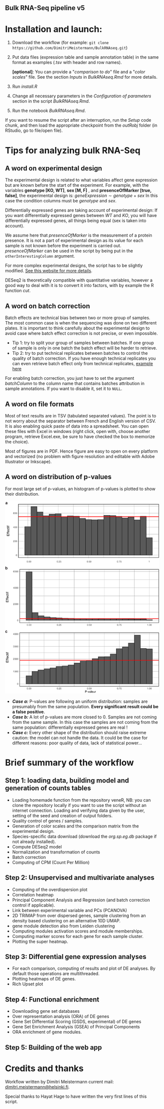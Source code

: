 
Bulk RNA-Seq pipeline v5
--------------------------

# Installation and launch:
1. Download the workflow (for example: `git clone https://github.com/DimitriMeistermann/BulkRNAseq.git`)
2. Put data files (expression table and sample annotation table) in the same format as examples (.tsv with header and row names).
	
	**[optional]**: You can provide a "*comparison to do*" file and a "*color scales*" file. See the section *Inputs* in *BulkRNAseq.Rmd* for more details.

3. Run *install.R*
4. Change all necessary parameters in the *Configuration of parameters* section in the script *BulkRNAseq.Rmd*.
5. Run the notebook *BulkRNAseq.Rmd*.

If you want to resume the script after an interruption, run the *Setup* code chunk, and then load the appropriate checkpoint  from the *outRobj* folder (in RStudio, go to file/open file).

# Tips for analyzing bulk RNA-Seq
## A word on experimental design
The experimental design is related to what variables affect gene expression but are known before the start of the experiment. For example, with the variables **genotype [KO, WT]**,  **sex [M, F]** , and **presenceOfMarker [true, false]**, the experimental design is:
$geneExpression \sim genotype + sex$
In this case the condition columns must be *genotype* and *sex*.

Differentially expressed genes are taking account of experimental design: If you want differentially expressed genes between *WT* and *KO*, you will have differentially expressed genes, all things being equal (sex is taken into account).

We assume here that *presenceOfMarker* is the measurement of a protein presence. It is not a part of experimental design as its value for each sample is not known before the experiment is carried out.
*presenceOfMarker* can be used in the script by being put in the `otherInterestingColumn` argument.

For more complex experimental designs, the script has to be slightly modified. [See this website for more details](https://rstudio-pubs-static.s3.amazonaws.com/329027_593046fb6d7a427da6b2c538caf601e1.html).

DESeq2 is theoretically compatible with quantitative variables, however a good way to deal with it is to convert it into factors, with by example the R function *cut*.

## A word on batch correction
Batch effects are technical bias between two or more group of samples. The most common case is when the sequencing was done on two different plates. It is important to think carefully about the experimental design to avoid case where batch effect correction is not precise, or even impossible.

- Tip 1: try to split your group of samples between batches. If one group of sample is only in one batch the batch effect will be harder to retrieve.
- Tip 2: try to put technical replicates between batches to control the quality of batch correction. If you have enough technical replicates you can even retrieve batch effect only from technical replicates, [example here](https://gitlab.univ-nantes.fr/E137833T/Castel_et_al_2020/-/blob/master/Code/1_bulk_rna_seq_preprocessing.R)

For enabling batch correction, you just have to set the argument *batchColumn* to the column name that contains batches attribution in sample annotations. If you want to disable it, set it to `NULL`.

## A word on file formats
Most of text results are in TSV (tabulated separated values). The point is to not worry about the separator between French and English version of CSV. It is also enabling quick paste of data into a spreadsheet. You can open these files with Excel in windows (right click, open with, choose another program, retrieve Excel.exe, be sure to have checked the box to memorize the choice).

Most of figures are in PDF. Hence figure are easy to open on every platform and vectorized (no problem with figure resolution and editable with Adobe Illustrator or Inkscape).

## A word on distribution of p-values
For most large set of p-values, an histogram of p-values is plotted to show their distribution. 

![pvalhistogramms](ReadMe/pvalHist.png)

- ***Case a:***
P-values are following an uniform distribution: samples are presumably from the same population. **Every significant result could be a false positive**. 
- ***Case b:***
A lot of p-values are more closed to 0. Samples are not coming from the same sample. In this case the samples are not coming from the same population: differentially expressed genes are real !
- ***Case c:***
Every other shape of the distribution should raise extreme caution: the model can not handle the data. It could be the case for different reasons: poor quality of data, lack of statistical power...

# Brief summary of the workflow

## Step 1: loading data, building model and generation of counts tables
- Loading homemade function from the repository veneR, NB: you can clone the repository locally if you want to use the script without an internet connection. Loading and verifying data given by the user, setting of the seed and creation of output folders.
- Quality control of genes / samples.
- Generation of color scales and the comparison matrix from the experimental design.
- Species-specific data download (download the *org.sp.eg.db* package if not already installed).
- Compute DESeq2 model
- Normalization and transformation of counts
- Batch correction
- Computing of CPM (Count Per Million)

## Step 2: Unsupervised and multivariate analyses
- Computing of the overdispersion plot
- Correlation heatmap
- Principal Component Analysis and Regression (and batch correction control if applicable).
- Link between experimental variable and PCs (PCANOVA)
- 2D TRIMAP from over dispersed genes, sample clustering from an density based clustering on an alternative 10D UMAP.
- gene module detection also from Leiden clustering
- Computing modules activation scores and module memberships.
- Computing marker scores for each gene for each sample cluster.
- Plotting the super heatmap.

## Step 3: Differential gene expression analyses
- For each comparison, computing of results and plot of DE analyses. By default those operations are multithreaded.
- Plotting heatmaps of DE genes.
- Rich Upset plot

## Step 4: Functional enrichment
- Downloading gene set databases
- Over representation analysis (ORA) of DE genes
- Gene Set Differential Scoring (GSDS, experimental) of DE genes
- Gene Set Enrichment Analysis (GSEA) of Principal Components
- ORA enrichment of gene modules.

## Step 5: Building of the web app

# Credits and thanks
Workflow written by Dimitri Meistermann
current mail: dimitri.meistermann@helsinki.fi.

Special thanks to Hayat Hage to have written the very first lines of this script.
